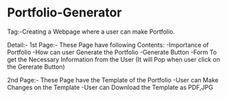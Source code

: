 # Portfolio-Generator
Tag:-Creating a Webpage where a user can make Portfolio. 

Detail:-
1st Page:- These Page have following Contents:
  -Importance of Portfolio
  -How can user Generate the Portfolio
  -Generate Button
  -Form To get the Necessary Information from the User (It will Pop when user click on the Gererate Button)

2nd Page:- These Page have the Template of the Portfolio
  -User can Make Changes on the Template
  -User can Download the Template as PDF,JPG
  
  
  

